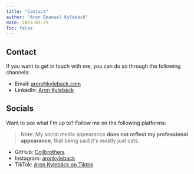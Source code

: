 ```yaml
---
title: "Contact"
author: "Aron Emanuel Kylebäck"
date: 2023-03-25
Toc: false
---
```


## Contact
If you want to get in touch with me, you can do so through the following channels:
- Email: [aron@kyleback.com](mailto:aron@kyleback.com)
- LinkedIn: [Aron Kylebäck](https://www.linkedin.com/in/aron-kyleback-896747205/)

## Socials
Want to see what I'm up to? Follow me on the following platforms:
> Note: My social media appearance **does not reflect my professional appearance**, that being said it's mostly just cats.
- GitHub: [Collbrothers](https://github.com/Collbrothers)
- Instagram: [aronkyleback](https://www.instagram.com/aronkyleback/)
- TikTok: [Aron Kylebäck on Tiktok](https://www.tiktok.com/@aronfuckwits)